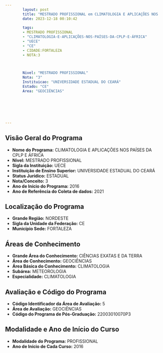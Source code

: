 ```yaml
---
        layout: post
        title: "MESTRADO PROFISSIONAL em CLIMATOLOGIA E APLICAÇÕES NOS PAÍSES DA CPLP E ÁFRICA na UECE  "
        date: 2023-12-18 00:10:42
     
        tags:
        - MESTRADO PROFISSIONAL
        - "CLIMATOLOGIA-E-APLICAÇÕES-NOS-PAÍSES-DA-CPLP-E-ÁFRICA"
        - "UECE"
        - "CE"
        - CIDADE:FORTALEZA
        - NOTA:3
        
       

        Nivel: "MESTRADO PROFISSIONAL"
        Nota: "3"
        Instituicao: "UNIVERSIDADE ESTADUAL DO CEARÁ"
        Estado: "CE"
        Area: "GEOCIÊNCIAS"
        
        
        
        
        
        
---
```

## Visão Geral do Programa
- **Nome do Programa:** CLIMATOLOGIA E APLICAÇÕES NOS PAÍSES DA CPLP E ÁFRICA
- **Nível:** MESTRADO PROFISSIONAL
- **Sigla da Instituição:** UECE
- **Instituição de Ensino Superior:** UNIVERSIDADE ESTADUAL DO CEARÁ
- **Status Jurídico:** ESTADUAL
- **Nota/Conceito:** 3
- **Ano de Início do Programa:** 2016
- **Ano de Referência do Coleta de dados:** 2021

## Localização do Programa
- **Grande Região:** NORDESTE
- **Sigla da Unidade da Federação:** CE
- **Município Sede:** FORTALEZA

## Áreas de Conhecimento
- **Grande Área do Conhecimento:** CIÊNCIAS EXATAS E DA TERRA
- **Área de Conhecimento:** GEOCIÊNCIAS
- **Área Básica do Conhecimento:** CLIMATOLOGIA
- **Subárea:** METEOROLOGIA
- **Especialidade:** CLIMATOLOGIA

## Avaliação e Código do Programa
- **Código Identificador da Área de Avaliação:** 5
- **Área de Avaliação:** GEOCIÊNCIAS
- **Código do Programa de Pós-Graduação:** 22003010070P3


## Modalidade e Ano de Início do Curso
- **Modalidade do Programa:** PROFISSIONAL
- **Ano de Início de Cada Curso:** 2016
